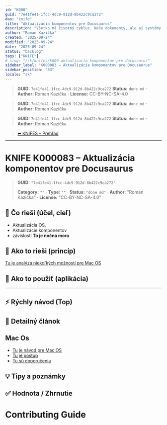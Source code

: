 ```yaml
---
id: "K000"
guid: "7e41fe41-1fcc-4dc9-912d-8b422c9ca272"
dao: "knife"
title: "Aktualizácia komponentov pre Docusaurus"
description: "Všetko má životný cyklus. Naše dokumenty, ale aj systémy a nástroje, ktoré používame. Preto nikdy nemáme stabilné, nemenné prostredie. Tak Aj docusaurus sa stále mní a vznikajú závislosti a človek sa môže zblázniť a rieši infraštruktúru a nie to čo potrebuje riešiť."
author: "Roman Kazička"
created: "2025-09-24"
modified: "2025-09-24"
date: "2025-09-24"
status: "backlog"
tags: ["KNIFE"]
# slug: "/sk/knifes/k000-aktualizacia-komponentov-pre-docusaurus"
sidebar_label: "K000083 – Aktualizácia komponentov pre Docusaurus"
sidebar_position: "83"
locale: "sk"
---
```

<!-- body:start -->

<!-- fm-visible: start -->
> **GUID:** `7e41fe41-1fcc-4dc9-912d-8b422c9ca272`
> **Status:** `done md` · **Author:** Roman Kazička · **License:** CC-BY-NC-SA-4.0
<!-- fm-visible: end -->
<!-- body:start -->

<!-- fm-visible: start -->
> **GUID:** `7e41fe41-1fcc-4dc9-912d-8b422c9ca272`
> **Status:** `done md` · **Author:** Roman Kazička
<!-- fm-visible: end -->
<!-- body:start -->

<!-- fm-visible: start -->
> **GUID:** `7e41fe41-1fcc-4dc9-912d-8b422c9ca272`
> **Status:** `done md` · **Author:** Roman Kazička
<!-- fm-visible: end -->
<!-- body:start -->

<!-- nav:knifes -->
> [⬅ KNIFES – Prehľad](../overview.md)
---
# KNIFE K000083 – Aktualizácia komponentov pre Docusaurus
<!-- fm-visible: start -->

> **GUID:** `"7e41fe41-1fcc-4dc9-912d-8b422c9ca272"`
>   
> **Category:** `""` · **Type:** `""` · **Status:** `"done md"` · **Author:** "Roman Kazička" · **License:** "CC-BY-NC-SA-4.0"
<!-- fm-visible: end -->


## 🎯 Čo rieši (účel, cieľ)
- Aktualizácia OS, 
- Aktualizácie komponentov
- závislosti
**To je nočná mora**

## 🧩 Ako to rieši (princíp)
 [Tu je analýza niekoľkých možností pre Mac OS](./AnalyzaMoznostiPreMacOS.md)

## 🧪 Ako to použiť (aplikácia)

---

## ⚡ Rýchly návod (Top)

## 📜 Detailný článok
## Mac Os
- [Tu je návod pre Mac OS](./CONTRIBUTING.md)
- [Tu je postup](./SETUP.md)
- [Tu sú doporučenia](./STUDENTS.md)


## 💡 Tipy a poznámky

## ✅ Hodnota / Zhrnutie

# Contributing Guide

